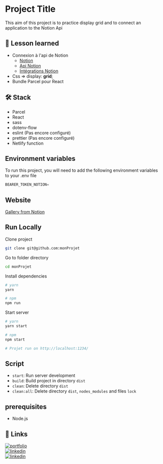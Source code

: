 # Project Title

This aim of this project is to practice display grid and to connect an application to the Notion Api

## 📖 Lesson learned

- Connexion à l'api de Notion
  - [Notion](https://www.notion.so/)
  - [Api Notion](https://developers.notion.com/)
  - [Intégrations Notion](https://www.notion.so/my-integrations)
- Css => display: **grid**;
- Bundle Parcel pour React

## 🛠 Stack

- Parcel
- React
- sass
- dotenv-flow
- eslint (Pas encore configuré)
- prettier (Pas encore configuré)
- Netlify function

## Environment variables

To run this project, you will need to add the following environment variables to your .env file

```js
BEARER_TOKEN_NOTION=
```

## Website

[Gallery from Notion](https://from-notion-gallery.netlify.app/)

## Run Locally

Clone project

```bash
git clone git@github.com:monProjet
```

Go to folder directory

```bash
cd monProjet
```

Install dependencies

```bash
# yarn
yarn

# npm
npm run
```

Start server

```bash
# yarn
yarn start

# npm
npm start

# Projet run on http://localhost:1234/
```

## Script

- `start`: Run server development
- `build`: Build project in directory `dist`
- `clean`: Delete directory `dist`
- `clean:all`: Delete directory `dist`, `nodes_modules` and files `lock`

## prerequisites

- Node.js

## 🔗 Links

[![portfolio](https://img.shields.io/badge/my_portfolio-000?style=for-the-badge&logo=ko-fi&logoColor=white)](https://maillot-geoffrey-portfolio.xyz/)  
[![linkedin](https://img.shields.io/badge/linkedin-0A66C2?style=for-the-badge&logo=linkedin&logoColor=white)](https://www.linkedin.com/in/geoffrey-maillot-06a1411bb/)  
[![linkedin](https://img.shields.io/badge/github-24292F?style=for-the-badge&logo=github&logocolor=white)](https://github.com/Geoffrey-Maillot/)
